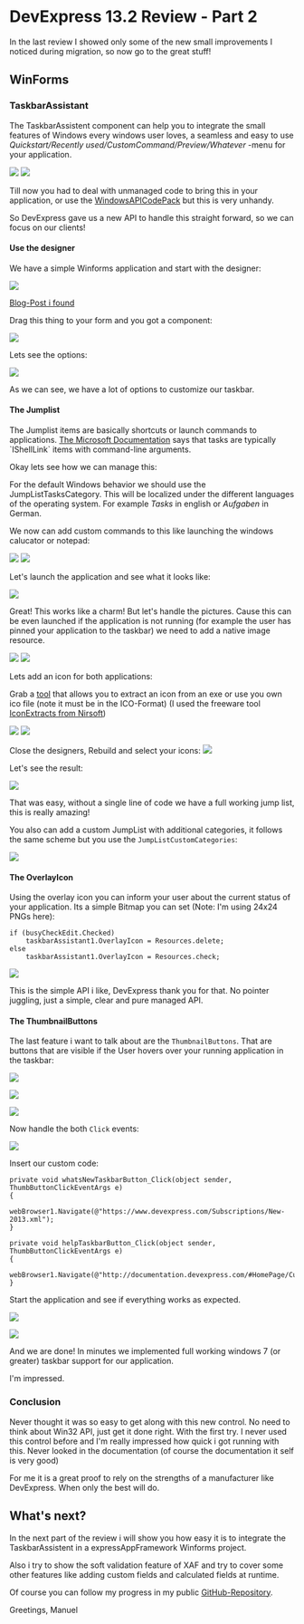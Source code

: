 # DevExpress 13.2 Review - Part 2 #

In the last review I showed only some of the new small improvements I noticed during migration, so now go to the great stuff!

## WinForms ##

### TaskbarAssistant

The TaskbarAssistent component can help you to integrate the small features of Windows every windows user loves, a seamless and easy to use *Quickstart/Recently used/CustomCommand/Preview/Whatever* -menu for your application.

![](http://i.imgur.com/Z71xAuy.png)
![](http://i.imgur.com/O1cP3Ei.png)

Till now you had to deal with unmanaged code to bring this in your application, or use the [WindowsAPICodePack](http://archive.msdn.microsoft.com/WindowsAPICodePack) but this is very unhandy.

So DevExpress gave us a new API to handle this straight forward, so we can focus on our clients!

#### Use the designer ####

We have a simple Winforms application and start with the designer:

![](http://i.imgur.com/hjhRhyl.png)

[Blog-Post i found](http://web.archive.org/web/20080506103924/http://www.flawlesscode.com/post/2008/02/Enforcing-single-instance-with-argument-passing.aspx)

Drag this thing to your form and you got a component:

![](http://i.imgur.com/uCPzjhA.png)

Lets see the options:

![](http://i.imgur.com/a5a8Dm8.png)

As we can see, we have a lot of options to customize our taskbar. 

#### The Jumplist ####

The Jumplist items are basically shortcuts or launch commands to applications. [The Microsoft Documentation](http://msdn.microsoft.com/en-us/library/windows/desktop/dd378460(v=vs.85).aspx#dests) says that tasks are typically `IShellLink` items with command-line arguments.

Okay lets see how we can manage this:

For the default Windows behavior we should use the JumpListTasksCategory. This will be localized under the different languages of the operating system. For example *Tasks* in english or *Aufgaben* in German.

We now can add custom commands to this like launching the windows calucator or notepad:

![](http://i.imgur.com/sGBxn70.png)
![](http://i.imgur.com/WgIIK1J.png)

Let's launch the application and see what it looks like:

![](http://i.imgur.com/3KUxzCJ.png)

Great! This works like a charm! But let's handle the pictures. Cause this can be even launched if the application is not running (for example the user has pinned your application to the taskbar) we need to add a native image resource.

![](http://i.imgur.com/DFTPV6w.png)
![](http://i.imgur.com/3BhqrxZ.png)

Lets add an icon for both applications:

Grab a [tool](https://www.google.com/search?q=extract+icon+from+exe+&oq=extract+icon+from+exe+&aqs=chrome..69i57j69i59j0l4.4427j0j4&sourceid=chrome&espv=210&es_sm=122&ie=UTF-8) that allows you to extract an icon from an exe or use you own ico file (note it must be in the ICO-Format) (I used the freeware tool [IconExtracts from Nirsoft](http://www.nirsoft.net/))

![](http://i.imgur.com/9K48qyU.png)
![](http://i.imgur.com/JkUHJPo.png)

Close the designers, Rebuild and select your icons:
![](http://i.imgur.com/qxKQBF1.png)

Let's see the result:

![](http://i.imgur.com/Q3EK8Kk.png)

That was easy, without a single line of code we have a full working jump list, this is really amazing!

You also can add a custom JumpList with additional categories, it follows the same scheme but you use the `JumpListCustomCategories`:

![](http://i.imgur.com/xe4taCQ.png)

#### The OverlayIcon ####

Using the overlay icon you can inform your user about the current status of your application. Its a simple Bitmap you can set (Note: I'm using 24x24 PNGs here):

    if (busyCheckEdit.Checked)
        taskbarAssistant1.OverlayIcon = Resources.delete;
    else
        taskbarAssistant1.OverlayIcon = Resources.check;

![](http://i.imgur.com/K2LU3uq.png)

This is the simple API i like, DevExpress thank you for that. No pointer juggling, just a simple, clear and pure managed API.


#### The ThumbnailButtons ####

The last feature i want to talk about are the `ThumbnailButtons`. That are buttons that are visible if the User hovers over your running application in the taskbar:

![](http://i.imgur.com/r8JLKST.png)

![](http://i.imgur.com/eAiESGb.png)

![](http://i.imgur.com/ADix3kn.png)

Now handle the both `Click` events:

![](http://i.imgur.com/tBz69d9.png)

Insert our custom code:

    private void whatsNewTaskbarButton_Click(object sender, ThumbButtonClickEventArgs e)
    {
        webBrowser1.Navigate(@"https://www.devexpress.com/Subscriptions/New-2013.xml");
    }

    private void helpTaskbarButton_Click(object sender, ThumbButtonClickEventArgs e)
    {
        webBrowser1.Navigate(@"http://documentation.devexpress.com/#HomePage/CustomDocument9453");
    }

Start the application and see if everything works as expected.

![](http://i.imgur.com/f3sqaL8.png)

![](http://i.imgur.com/W1BJ1d4.png)

And we are done! In minutes we implemented full working windows 7 (or greater) taskbar support for our application.

I'm impressed.

### Conclusion ###

Never thought it was so easy to get along with this new control. No need to think about Win32 API, just get it done right. With the first try. I never used this control before and I'm really impressed how quick i got running with this. Never looked in the documentation (of course the documentation it self is very good)

For me it is a great proof to rely on the strengths of a manufacturer like DevExpress. When only the best will do.

## What's next? ##

In the next part of the review i will show you how easy it is to integrate the TaskbarAssistent in a expressAppFramework Winforms project.

Also i try to show the soft validation feature of XAF and try to cover some other features like adding custom fields and calculated fields at runtime.


Of course you can follow my progress in my public [GitHub-Repository](https://github.com/biohazard999/DX13_2).

Greetings, Manuel